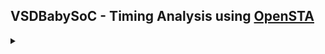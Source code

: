 ## VSDBabySoC - Timing Analysis using [OpenSTA](https://github.com/The-OpenROAD-Project/OpenSTA)

<details>
<summary></summary>


</details>

